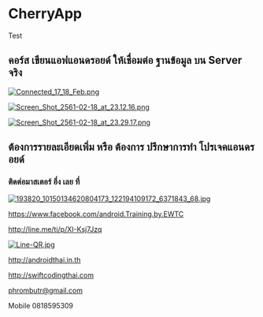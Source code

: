 # CherryApp
Test

## คอร์ส เขียนแอฟแอนดรอยด์ ให้เชื่อมต่อ ฐานข้อมูล บน Server จริง

[![Connected_17_18_Feb.png](https://s10.postimg.org/q8hapwm2x/Connected_17_18_Feb.png)](https://postimg.org/image/otfq16kzp/)

[![Screen_Shot_2561-02-18_at_23.12.16.png](https://s10.postimg.org/4ytof68e1/Screen_Shot_2561-02-18_at_23.12.16.png)](https://postimg.org/image/gnxo34zcl/)

[![Screen_Shot_2561-02-18_at_23.29.17.png](https://s10.postimg.org/nee5clwt5/Screen_Shot_2561-02-18_at_23.29.17.png)](https://postimg.org/image/5ocgrkj85/)

## ต้องการรายละเอียดเพิ่ม หรือ ต้องการ ปรึกษาการทำ โปรเจคแอนดรอยด์
### ติดต่อมาสเตอร์ อึ่ง เลย ที่

[![193820_10150134620804173_122194109172_6371843_68.jpg](https://s21.postimg.org/4i5tymwsn/193820_10150134620804173_122194109172_6371843_68.jpg)](https://postimg.org/image/4i5tymwsj/)

https://www.facebook.com/android.Training.by.EWTC

http://line.me/ti/p/XI-Ksj7Jzq

[![Line-QR.jpg](https://s9.postimg.org/41ec4gb3z/Line-_QR.jpg)](https://postimg.org/image/h5jwh535n/)

http://androidthai.in.th

http://swiftcodingthai.com    

phrombutr@gmail.com

Mobile 0818595309
